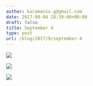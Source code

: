 ```yaml
---
author: karamanis.g@gmail.com
date: 2017-09-04 18:39:00+00:00
draft: false
title: September 4
type: post
url: /blog/2017/9/september-4
---
```




  
   ![](https://images.squarespace-cdn.com/content/v1/4f3f61bae4b063b909445965/1504541633267-ATS5JRO0EI9KFZM8K918/ke17ZwdGBToddI8pDm48kJUlZr2Ql5GtSKWrQpjur5t7gQa3H78H3Y0txjaiv_0fDoOvxcdMmMKkDsyUqMSsMWxHk725yiiHCCLfrh8O1z5QPOohDIaIeljMHgDF5CVlOqpeNLcJ80NK65_fV7S1UfNdxJhjhuaNor070w_QAc94zjGLGXCa1tSmDVMXf8RUVhMJRmnnhuU1v2M8fLFyJw/IMG_2226.jpg?format=original)

  

  
   ![](https://images.squarespace-cdn.com/content/v1/4f3f61bae4b063b909445965/1504541634295-WUEB53UFXIX3MKIXXTCP/ke17ZwdGBToddI8pDm48kJUlZr2Ql5GtSKWrQpjur5t7gQa3H78H3Y0txjaiv_0fDoOvxcdMmMKkDsyUqMSsMWxHk725yiiHCCLfrh8O1z5QPOohDIaIeljMHgDF5CVlOqpeNLcJ80NK65_fV7S1UfNdxJhjhuaNor070w_QAc94zjGLGXCa1tSmDVMXf8RUVhMJRmnnhuU1v2M8fLFyJw/IMG_2228.jpg?format=original)

  

  
   ![](https://images.squarespace-cdn.com/content/v1/4f3f61bae4b063b909445965/1504541637082-B8KH1TTCQHZ358RBCW1B/ke17ZwdGBToddI8pDm48kJUlZr2Ql5GtSKWrQpjur5t7gQa3H78H3Y0txjaiv_0fDoOvxcdMmMKkDsyUqMSsMWxHk725yiiHCCLfrh8O1z5QPOohDIaIeljMHgDF5CVlOqpeNLcJ80NK65_fV7S1UfNdxJhjhuaNor070w_QAc94zjGLGXCa1tSmDVMXf8RUVhMJRmnnhuU1v2M8fLFyJw/IMG_2229.jpg?format=original)

  


